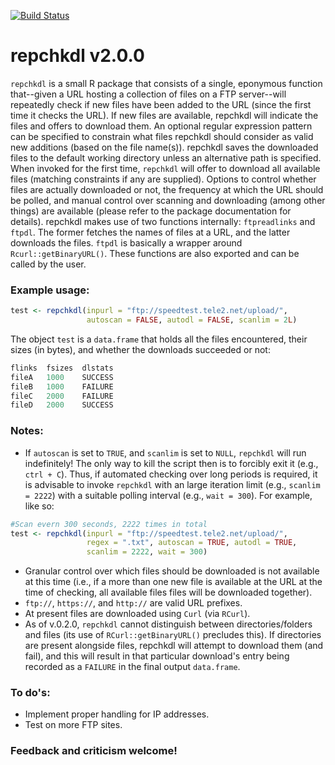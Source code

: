 [![Build Status](https://travis-ci.com/vragh/repchkdl.svg?branch=master)](https://travis-ci.com/vragh/repchkdl)

# repchkdl v2.0.0
`repchkdl` is a small R package that consists of a single, eponymous function that--given a URL hosting a collection of files on a FTP server--will repeatedly check if new files have been added to the URL (since the first time it checks the URL). If new files are available, repchkdl will indicate the files and offers to download them. An optional regular expression pattern can be specified to constrain what files repchkdl should consider as valid new additions (based on the file name(s)). repchkdl saves the downloaded files to the default working directory unless an alternative path is specified. When invoked for the first time, `repchkdl` will offer to download all available files (matching constraints if any are supplied). Options to control whether files are actually downloaded or not, the frequency at which the URL should be polled, and manual control over scanning and downloading (among other things) are available (please refer to the package documentation for details). repchkdl makes use of two functions internally: `ftpreadlinks` and `ftpdl`. The former fetches the names of files at a URL, and the latter downloads the files. `ftpdl` is basically a wrapper around `Rcurl::getBinaryURL()`. These functions are also exported and can be called by the user.


### Example usage:
````R
test <- repchkdl(inpurl = "ftp://speedtest.tele2.net/upload/", 
                 autoscan = FALSE, autodl = FALSE, scanlim = 2L)
````
The object `test` is a `data.frame` that holds all the files encountered, their sizes (in bytes), and whether the downloads succeeded or not:
```R
flinks  fsizes  dlstats
fileA   1000    SUCCESS
fileB   1000    FAILURE
fileC   2000    FAILURE
fileD   2000    SUCCESS
````


### Notes:
* If `autoscan` is set to `TRUE`, and `scanlim` is set to `NULL`, `repchkdl` will run indefinitely! The only way to kill the script then is to forcibly exit it (e.g., `ctrl + C`). Thus, if automated checking over long periods is required, it is advisable to invoke `repchkdl` with an large iteration limit (e.g., `scanlim = 2222`) with a suitable polling interval (e.g., `wait = 300`). For example, like so:
````R
#Scan evern 300 seconds, 2222 times in total
test <- repchkdl(inpurl = "ftp://speedtest.tele2.net/upload/", 
                 regex = ".txt", autoscan = TRUE, autodl = TRUE, 
                 scanlim = 2222, wait = 300)
````
*  Granular control over which files should be downloaded is not available at this time (i.e., if a more than one new file is available at the URL at the time of checking, all available files files will be downloaded together).
* `ftp://`, `https://`, and `http://` are valid URL prefixes.
* At present files are downloaded using `Curl` (via `RCurl`).
* As of v.0.2.0, `repchkdl` cannot distinguish between directories/folders and files (its use of `RCurl::getBinaryURL()` precludes this). If directories are present alongside files, repchkdl will attempt to download them (and fail), and this will result in that particular download's entry being recorded as a `FAILURE` in the final output `data.frame`.


### To do's:
* Implement proper handling for IP addresses.
* Test on more FTP sites.


### Feedback and criticism welcome!
